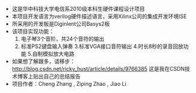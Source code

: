 + 这是华中科技大学电信系2010级本科生硬件课程设计项目
+ 本项目开发语言为verilog硬件描述语言，采用Xilinx公司的集成开发环境ISE
+ 所采用的开发板是Diginlent公司Basys2板
+ 该项目实现功能：
   1. 电子琴3个音阶，共24个音符的输出
   2. 标准PS2键盘输入弹奏
   3.标准VGA接口音符输出
   4.时长8秒的录音回放功能
   5.自制模拟放大电路
+ 如果想了解跟多，请移步：
http://blog.csdn.net/ricky_hust/article/details/9766385
这是我在CSDN技术博客上贴出自己的总结报告
+ 项目作者：Cheng Zhang , Ziping Zhao , Jiao Li

